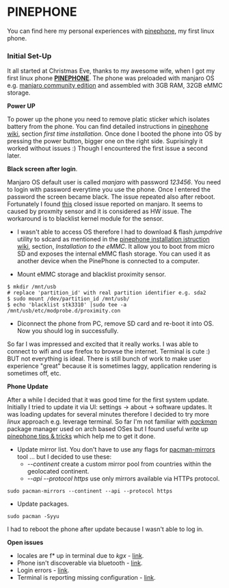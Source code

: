 # PINEPHONE
You can find here my personal experiences with [pinephone][1], my first linux phone.

### Initial Set-Up

It all started at Christmas Eve, thanks to my awesome wife, when I got my first linux phone [**PINEPHONE**][1]. The phone was preloaded with manjaro OS e.g. [manjaro community edition][2] and assembled with 3GB RAM, 32GB eMMC storage.

**Power UP**

To power up the phone you need to remove platic sticker which isolates battery from the phone. You can find detailed instructions in [pinephone wiki][3], section _first time installation_. Once done I booted the phone into OS by pressing the power button, bigger one on the right side. Suprisingly it worked without issues :)
Though I encountered the first issue a second later.

**Black screen after login**.

Manjaro OS default user is called _manjaro_ with password _123456_. You need to login with password everytime you use the phone. Once I entered the password the screen became black. The issue repeated also after reboot. Fortunately I found [this][4] closed issue reported on manjaro. It seems to caused by proxmity sensor and it is considered as HW issue. The workaround is to blacklist kernel module for the sensor.

- I wasn't able to access OS therefore I had to download & flash _jumpdrive_ utility to sdcard as mentioned in the [pinephone installation istruction wiki][5], section, _Installation to the eMMC_. It allow you to boot from micro SD and exposes the internal eMMC flash storage. You can used it as another device when the PinePhone is connected to a computer.

- Mount eMMC storage and blacklist proximity sensor.

```
$ mkdir /mnt/usb
# replace 'partition_id' with real partition identifier e.g. sda2
$ sudo mount /dev/partition_id /mnt/usb/
$ echo 'blacklist stk3310' |sudo tee -a /mnt/usb/etc/modprobe.d/proximity.con
```

- Diconnect the phone from PC, remove SD card and re-boot it into OS. Now you should log in successfully.

So far I was impressed and excited that it really works. I was able to connect to wifi and use firefox to browse the internet. Terminal is cute :) BUT not everything is ideal. There is still bunch of work to make user experience "great" because it is sometimes laggy, application rendering is sometimes off, etc.

**Phone Update**

After a while I decided that it was good time for the first system update. Initially I tried to update it via UI: settings -> about -> software updates. It was loading updates for several minutes therefore I decided to try more _linux_ approach e.g. leverage terminal. So far I'm not familiar with [_packman_][8] package manager used on arch based OSes but I found useful write up [pinephone tips & tricks][6] which help me to get it done.

- Update mirror list. You don't have to use any flags for [pacman-mirrors][7] tool ... but I decided to use these:
  - _--continent_ create a custom mirror pool from countries within the geolocated continent.
  - _--api --protocol https_ use only mirrors available via HTTPs protocol.

```
sudo pacman-mirrors --continent --api --protocol https
```

- Update packages.

```
sudo pacman -Syyu
```

I had to reboot the phone after update because I wasn't able to log in.

**Open issues**

- locales are f* up in terminal due to _kgx_ - [link][9].
- Phone isn't discoverable via bluetooth - [link][10].
- Login errors - [link][11].
- Terminal is reporting missing configuration - [link][12].

[1]: https://www.pine64.org/pinephone/
[2]: https://www.pine64.org/2020/08/31/pinephone-manjaro-community-edition/
[3]: https://wiki.pine64.org/wiki/PinePhone
[4]: https://gitlab.manjaro.org/manjaro-arm/issues/pinephone/phosh/-/issues/10
[5]: https://github.com/dreemurrs-embedded/Jumpdrive/releases
[5]: https://wiki.pine64.org/wiki/PinePhone_Installation_Instructions
[6]: https://forum.manjaro.org/t/pinephone-tips-and-tricks-experience-and-lessons-learned/39655
[7]: https://wiki.manjaro.org/index.php/Pacman-mirrors
[8]: https://wiki.manjaro.org/index.php/Pacman_Overview
[9]: https://gitlab.manjaro.org/manjaro-arm/issues/pinephone/phosh/-/issues/56
[10]: https://gitlab.manjaro.org/manjaro-arm/issues/pinephone/phosh/-/issues/122
[11]: https://gitlab.manjaro.org/manjaro-arm/issues/pinephone/phosh/-/issues/123
[12]: https://gitlab.manjaro.org/manjaro-arm/issues/pinephone/phosh/-/issues/124

